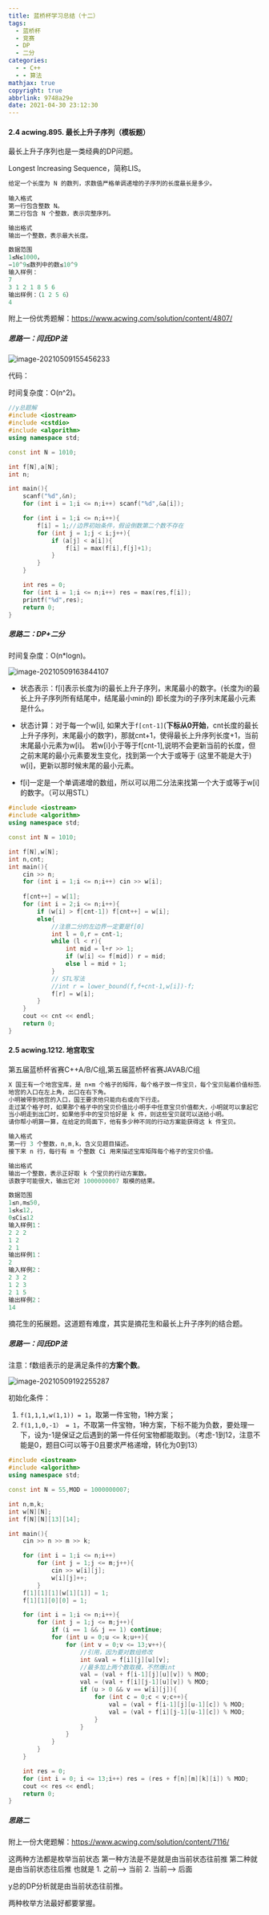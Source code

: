 ```yaml
---
title: 蓝桥杯学习总结（十二）
tags:
  - 蓝桥杯
  - 竞赛
  - DP
  - 二分
categories:
  - - C++
  - - 算法
mathjax: true
copyright: true
abbrlink: 9748a29e
date: 2021-04-30 23:12:30
---
```


#### 2.4 acwing.895. 最长上升子序列（模板题）

最长上升子序列也是一类经典的DP问题。

Longest Increasing Sequence，简称LIS。 

<!--more-->

```C++
给定一个长度为 N 的数列，求数值严格单调递增的子序列的长度最长是多少。
    
输入格式
第一行包含整数 N。
第二行包含 N 个整数，表示完整序列。

输出格式
输出一个整数，表示最大长度。

数据范围
1≤N≤1000，
−10^9≤数列中的数≤10^9
输入样例：
7
3 1 2 1 8 5 6
输出样例：（1 2 5 6）
4
```

附上一份优秀题解：https://www.acwing.com/solution/content/4807/

##### 思路一：闫氏DP法

![image-20210509155456233](蓝桥杯学习总结（十二）/image-20210509155456233.png)

代码：

时间复杂度：O(n^2)。

```C++
//y总题解
#include <iostream>
#include <cstdio>
#include <algorithm>
using namespace std;

const int N = 1010;

int f[N],a[N];
int n;

int main(){
    scanf("%d",&n);
    for (int i = 1;i <= n;i++) scanf("%d",&a[i]);

    for (int i = 1;i <= n;i++){
        f[i] = 1;//边界初始条件，假设倒数第二个数不存在
        for (int j = 1;j < i;j++){
            if (a[j] < a[i]){
                f[i] = max(f[i],f[j]+1);
            }
        }
    }

    int res = 0;
    for (int i = 1;i <= n;i++) res = max(res,f[i]);
    printf("%d",res);
    return 0;
}
```

##### 思路二：DP+二分

时间复杂度：O(n*logn)。

![image-20210509163844107](蓝桥杯学习总结（十二）/image-20210509163844107.png)

- 状态表示：f[i]表示长度为i的最长上升子序列，末尾最小的数字。(长度为i的最长上升子序列所有结尾中，结尾最小min的) 即长度为i的子序列末尾最小元素是什么。


- 状态计算：对于每一个w[i], 如果大于`f[cnt-1]`(**下标从0开始**，cnt长度的最长上升子序列，末尾最小的数字)，那就cnt+1，使得最长上升序列长度+1，当前末尾最小元素为w[i]。 若w[i]小于等于f[cnt-1],说明不会更新当前的长度，但之前末尾的最小元素要发生变化，找到第一个大于或等于 (这里不能是大于) w[i]，更新以那时候末尾的最小元素。


- f[i]一定是一个单调递增的数组，所以可以用二分法来找第一个大于或等于w[i]的数字。（可以用STL）


```C++
#include <iostream>
#include <algorithm>
using namespace std;

const int N = 1010;

int f[N],w[N];
int n,cnt;
int main(){
    cin >> n;
    for (int i = 1;i <= n;i++) cin >> w[i];
    
    f[cnt++] = w[1];
    for (int i = 2;i <= n;i++){
        if (w[i] > f[cnt-1]) f[cnt++] = w[i];
        else{
            //注意二分的左边界一定要是f[0]
            int l = 0,r = cnt-1;
            while (l < r){
                int mid = l+r >> 1;
                if (w[i] <= f[mid]) r = mid;
                else l = mid + 1;
            }
            // STL写法
            //int r = lower_bound(f,f+cnt-1,w[i])-f;
            f[r] = w[i];
        }
    }
    cout << cnt << endl;
    return 0;
}
```

#### 2.5 acwing.1212. 地宫取宝

第五届蓝桥杯省赛C++A/B/C组,第五届蓝桥杯省赛JAVAB/C组

```C++
X 国王有一个地宫宝库，是 n×m 个格子的矩阵，每个格子放一件宝贝，每个宝贝贴着价值标签。
地宫的入口在左上角，出口在右下角。
小明被带到地宫的入口，国王要求他只能向右或向下行走。
走过某个格子时，如果那个格子中的宝贝价值比小明手中任意宝贝价值都大，小明就可以拿起它（当然，也可以不拿）。
当小明走到出口时，如果他手中的宝贝恰好是 k 件，则这些宝贝就可以送给小明。
请你帮小明算一算，在给定的局面下，他有多少种不同的行动方案能获得这 k 件宝贝。

输入格式
第一行 3 个整数，n,m,k，含义见题目描述。
接下来 n 行，每行有 m 个整数 Ci 用来描述宝库矩阵每个格子的宝贝价值。

输出格式
输出一个整数，表示正好取 k 个宝贝的行动方案数。
该数字可能很大，输出它对 1000000007 取模的结果。

数据范围
1≤n,m≤50,
1≤k≤12,
0≤Ci≤12
输入样例1：
2 2 2
1 2
2 1
输出样例1：
2
输入样例2：
2 3 2
1 2 3
2 1 5
输出样例2：
14
```

摘花生的拓展题。这道题有难度，其实是摘花生和最长上升子序列的结合题。

##### 思路一：闫氏DP法

注意：f数组表示的是满足条件的**方案个数**。

![image-20210509192255287](蓝桥杯学习总结（十二）/image-20210509192255287.png)

初始化条件：

1. `f(1,1,1,w(1,1)) = 1`，取第一件宝物，1种方案；
2. `f(1,1,0,-1） = 1`，不取第一件宝物，1种方案，下标不能为负数，要处理一下，设为-1是保证之后遇到的第一件任何宝物都能取到。（考虑-1到12，注意不能是0，题目Ci可以等于0且要求严格递增，转化为0到13）

```C++
#include <iostream>
#include <algorithm>
using namespace std;

const int N = 55,MOD = 1000000007;

int n,m,k;
int w[N][N];
int f[N][N][13][14];

int main(){
    cin >> n >> m >> k;

    for (int i = 1;i <= n;i++)
        for (int j = 1;j <= m;j++){
            cin >> w[i][j];
            w[i][j]++;
        }
    f[1][1][1][w[1][1]] = 1;
    f[1][1][0][0] = 1;

    for (int i = 1;i <= n;i++){
        for (int j = 1;j <= m;j++){
            if (i == 1 && j == 1) continue;
            for (int u = 0;u <= k;u++){
                for (int v = 0;v <= 13;v++){
                    //引用，因为要对数组修改
                    int &val = f[i][j][u][v];
                    //最多加上两个数取模，不然爆int
                    val = (val + f[i-1][j][u][v]) % MOD;
                    val = (val + f[i][j-1][u][v]) % MOD;
                    if (u > 0 && v == w[i][j]){
                        for (int c = 0;c < v;c++){
                            val = (val + f[i-1][j][u-1][c]) % MOD;
                            val = (val + f[i][j-1][u-1][c]) % MOD;
                        }
                    }
                }
            }
        }
    }

    int res = 0;
    for (int i = 0; i <= 13;i++) res = (res + f[n][m][k][i]) % MOD;
    cout << res << endl;
    return 0;
}
```

##### 思路二

附上一份大佬题解：https://www.acwing.com/solution/content/7116/

这两种方法都是枚举当前状态 第一种方法是不是就是由当前状态往前推 第二种就是由当前状态往后推 也就是 1. 之前——> 当前 2. 当前——> 后面

y总的DP分析就是由当前状态往前推。

两种枚举方法最好都要掌握。